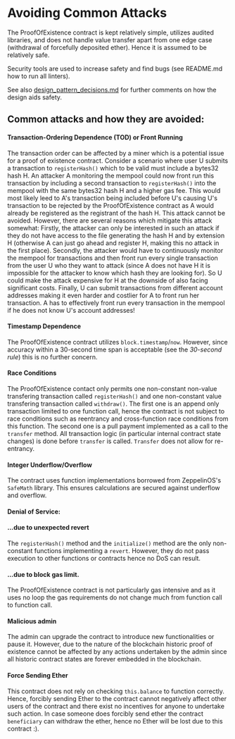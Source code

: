 # Avoiding Common Attacks

The ProofOfExistence contract is kept relatively simple, utilizes audited libraries, and does not handle value transfer apart from one edge case (withdrawal of forcefully deposited ether). Hence it is assumed to be relatively safe.

Security tools are used to increase safety and find bugs (see README.md how to run all linters).

See also [design_pattern_decisions.md](../docs/design_pattern_decisions.md) for further comments on how the design aids safety.

## Common attacks and how they are avoided:

#### Transaction-Ordering Dependence (TOD) or Front Running
The transaction order can be affected by a miner which is a potential issue for a proof of existence contract. Consider a scenario where user U submits a transaction to `registerHash()` which to be valid must include a bytes32 hash H. An attacker A monitoring the mempool could now front run this transaction by including a second transaction to `registerHash()` into the mempool with the same bytes32 hash H and a higher gas fee. This would most likely leed to A's transaction being included before U's causing U's transaction to be rejected by the ProofOfExistence contract as A would already be registered as the registrant of the hash H. This attack cannot be avoided. However, there are several reasons which mitigate this attack somewhat: Firstly, the attacker can only be interested in such an attack if they do not have access to the file generating the hash H and by extension H (otherwise A can just go ahead and register H, making this no attack in the first place). Secondly, the attacker would have to continuously monitor the mempool for transactions and then front run every single transaction from the user U who they want to attack (since A does not have H it is impossible for the attacker to know which hash they are looking for). So U could make the attack expensive for H at the downside of also facing significant costs. Finally, U can submit transactions from different account addresses making it even harder and costlier for A to front run her transaction. A has to effectively front run every transaction in the mempool if he does not know U's account addresses!

#### Timestamp Dependence
The ProofOfExistence contract utilizes `block.timestamp`/`now`. However, since accuracy within a 30-second time span is acceptable (see the *30-second rule*) this is no further concern.

#### Race Conditions
The ProofOfExistence contact only permits one non-constant non-value transfering transaction called `registerHash()` and one non-constant value transfering transaction called `withdraw()`. The first one is an append only transaction limited to one function call, hence the contract is not subject to race conditions such as reentrancy and cross-function race conditions from this function. The second one is a pull payment implemented as a call to the `transfer` method. All transaction logic (in particular internal contract state changes) is done before `transfer` is called. `Transfer` does not allow for re-entrancy.

#### Integer Underflow/Overflow
The contract uses function implementations borrowed from ZeppelinOS's `SafeMath` library. This ensures calculations are secured against underflow and overflow.

#### Denial of Service:
#### ...due to unexpected revert
The `registerHash()` method and the `initialize()` method are the only non-constant functions implementing a `revert`. However, they do not pass execution to other functions or contracts hence no DoS can result.

#### ...due to block gas limit.
The ProofOfExistence contract is not particularly gas intensive and as it uses no loop the gas requirements do not change much from function call to function call.


#### Malicious admin
The admin can upgrade the contract to introduce new functionalities or pause it. However, due to the nature of the blockchain historic proof of existence cannot be affected by any actions undertaken by the admin since all historic contract states are forever embedded in the blockchain.

#### Force Sending Ether
This contract does not rely on checking `this.balance` to function correctly. Hence, forcibly sending Ether to the contract cannot negatively affect other users of the contract and there exist no incentives for anyone to undertake such action. In case someone does forcibly send ether the contract `beneficiary` can withdraw the ether, hence no Ether will be lost due to this contract :).
